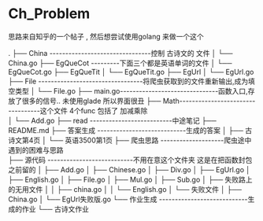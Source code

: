 # Ch_Problem

思路来自知乎的一个帖子 ,  然后想尝试使用golang 来做一个这个   

.
├── China   --------------------------------控制 古诗文的 文件
│   └── China.go
├── EgQueCot 	---------下面三个都是英语单词的文件
│   └── EgQueCot.go
├── EgQueTit
│   └── EgQueTit.go
├── EgUrl
│   └── EgUrl.go
├── File ---------------------------------将爬虫获取到的文件重新输出,成为填空类型 
│   └── File.go
├── main.go-------------------------------函数入口,存放了很多的信号..  未使用glade 所以界面很丑
├── Math----------------------------------这个文件  4个func   包括了  加减乘除  
│   └── Add.go
├── read  --------------------------中途笔记
├── README.md
├── 答案生成 ----------------------------生成的答案
│   ├── 古诗文第4页
│   └── 英语3500第1页
├── 爬虫思路  --------------------爬虫途中遇到的困难与思路  
├── 源代码  ---------------------------不用在意这个文件夹  这是在把函数封包之前留的 
│   ├── Add.go
│   ├── Chinese.go
│   ├── Div.go
│   ├── EgUrl.go
│   ├── English.go
│   ├── File.go
│   ├── Mul.go
│   ├── Sub.go
│   ├── 失败路上的无用文件
│   │   ├── china.go
│   │   └── English.go
│   └── 失败文件
│       ├── China.go
│       └── EgUrl失败版.go
└── 作业生成  ----------------------------生成的作业 
    └── 古诗文作业
